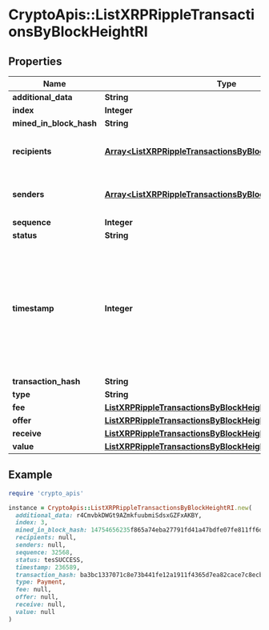 # CryptoApis::ListXRPRippleTransactionsByBlockHeightRI

## Properties

| Name | Type | Description | Notes |
| ---- | ---- | ----------- | ----- |
| **additional_data** | **String** |  | [optional] |
| **index** | **Integer** |  |  |
| **mined_in_block_hash** | **String** |  |  |
| **recipients** | [**Array&lt;ListXRPRippleTransactionsByBlockHeightRIRecipients&gt;**](ListXRPRippleTransactionsByBlockHeightRIRecipients.md) | Object Array representation of transaction receivers |  |
| **senders** | [**Array&lt;ListXRPRippleTransactionsByBlockHeightRISenders&gt;**](ListXRPRippleTransactionsByBlockHeightRISenders.md) | Object Array representation of transaction senders |  |
| **sequence** | **Integer** |  |  |
| **status** | **String** |  |  |
| **timestamp** | **Integer** | Defines the exact date/time in Unix Timestamp when this transaction was mined, confirmed or first seen in Mempool, if it is unconfirmed. |  |
| **transaction_hash** | **String** |  |  |
| **type** | **String** |  |  |
| **fee** | [**ListXRPRippleTransactionsByBlockHeightRIFee**](ListXRPRippleTransactionsByBlockHeightRIFee.md) |  |  |
| **offer** | [**ListXRPRippleTransactionsByBlockHeightRIOffer**](ListXRPRippleTransactionsByBlockHeightRIOffer.md) |  |  |
| **receive** | [**ListXRPRippleTransactionsByBlockHeightRIReceive**](ListXRPRippleTransactionsByBlockHeightRIReceive.md) |  |  |
| **value** | [**ListXRPRippleTransactionsByBlockHeightRIValue**](ListXRPRippleTransactionsByBlockHeightRIValue.md) |  |  |

## Example

```ruby
require 'crypto_apis'

instance = CryptoApis::ListXRPRippleTransactionsByBlockHeightRI.new(
  additional_data: r4CmvbkDWGt9AZmkfuubmiSdsxGZFxAKBY,
  index: 3,
  mined_in_block_hash: 14754656235f865a74eba27791fd41a47bdfe07fe811ff6d78f53db32e129e39,
  recipients: null,
  senders: null,
  sequence: 32568,
  status: tesSUCCESS,
  timestamp: 236589,
  transaction_hash: ba3bc1337071c8e73b441fe12a1911f4365d7ea82cace7c8ecba3ee9f364978b,
  type: Payment,
  fee: null,
  offer: null,
  receive: null,
  value: null
)
```

